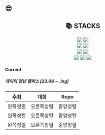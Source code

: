 ## 😎

<!--
**ksun0401/ksun0401** is a ✨ _special_ ✨ repository because its `README.md` (this file) appears on your GitHub profile.

Here are some ideas to get you started:

- 🔭 I’m currently working on ...
- 🌱 I’m currently learning ...
- 👯 I’m looking to collaborate on ...
- 🤔 I’m looking for help with ...
- 💬 Ask me about ...
- 📫 How to reach me: ...
- 😄 Pronouns: ...
- ⚡ Fun fact: ...
--> 

<div align=center><h2>📚 STACKS</h2></div>

<div align=center> 
  <img src="https://img.shields.io/badge/python-3776AB?style=for-the-badge&logo=python&logoColor=white"> 
  <img src="https://img.shields.io/badge/R-276DC3?style=for-the-badge&logo=python&logoColor=white"> 
  <br>
  <img src="https://img.shields.io/badge/mysql-4479A1?style=for-the-badge&logo=mysql&logoColor=white"> 
  <img src="https://img.shields.io/badge/mongoDB-47A248?style=for-the-badge&logo=MongoDB&logoColor=white">
  <br>
  <img src="https://img.shields.io/badge/jupyter-F37626?style=for-the-badge&logo=mariaDB&logoColor=white"> 
  <img src="https://img.shields.io/badge/visualstudiocode-007ACC?style=for-the-badge&logo=MongoDB&logoColor=white">
  <br>
  <img src="https://img.shields.io/badge/pytorch-EE4C2C?style=for-the-badge&logo=mariaDB&logoColor=white"> 
  <img src="https://img.shields.io/badge/numpy-#013243?style=for-the-badge&logo=MongoDB&logoColor=white">
  <img src="https://img.shields.io/badge/pandas-#150458?style=for-the-badge&logo=MongoDB&logoColor=white">
</div>

#### Current<br/>
##### 데이터 청년 캠퍼스 [23.06 ~ .ing]


|주최|대회|Repo|
|:---:|:---:|:---:|
|왼쪽정렬|오른쪽정렬|중앙정렬|
|왼쪽정렬|오른쪽정렬|중앙정렬|
|왼쪽정렬|오른쪽정렬|중앙정렬|
